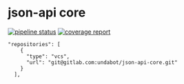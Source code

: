 # json-api core

[![pipeline status](https://gitlab.com/undabot/json-api-core/badges/master/pipeline.svg)](https://gitlab.com/undabot/json-api-core/commits/master)
[![coverage report](https://gitlab.com/undabot/json-api-core/badges/master/coverage.svg)](https://gitlab.com/undabot/json-api-core/commits/master)

```
"repositories": [
    {
      "type": "vcs",
      "url": "git@gitlab.com:undabot/json-api-core.git"
    }
  ],
```

